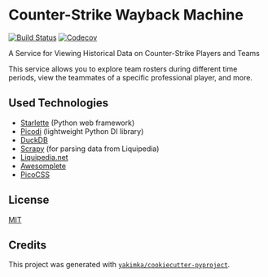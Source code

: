 # Counter-Strike Wayback Machine

[![Build Status](https://github.com/yakimka/cs-wayback-machine/actions/workflows/workflow-ci.yml/badge.svg?branch=main&event=push)](https://github.com/yakimka/cs-wayback-machine/actions/workflows/workflow-ci.yml)
[![Codecov](https://codecov.io/gh/yakimka/cs-wayback-machine/branch/main/graph/badge.svg)](https://codecov.io/gh/yakimka/cs-wayback-machine)

A Service for Viewing Historical Data on Counter-Strike Players and Teams

This service allows you to explore team rosters during different time periods,
view the teammates of a specific professional player, and more.

## Used Technologies

- [Starlette](https://www.starlette.io/) (Python web framework)
- [Picodi](https://github.com/yakimka/picodi) (lightweight Python DI library)
- [DuckDB](https://duckdb.org/)
- [Scrapy](https://scrapy.org/) (for parsing data from Liquipedia)
- [Liquipedia.net](https://liquipedia.net/)
- [Awesomplete](https://projects.verou.me/awesomplete/)
- [PicoCSS](https://picocss.com/)

## License

[MIT](https://github.com/yakimka/cs-wayback-machine/blob/main/LICENSE)


## Credits

This project was generated with [`yakimka/cookiecutter-pyproject`](https://github.com/yakimka/cookiecutter-pyproject).
